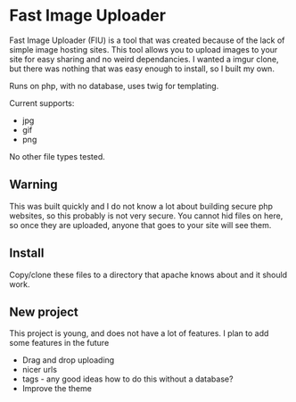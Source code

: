Fast Image Uploader
===================

Fast Image Uploader (FIU) is a tool that was created because of the lack of simple image hosting sites. This tool allows you to upload images to your site for easy sharing and no weird dependancies. I wanted a imgur clone, but there was nothing that was easy enough to install, so I built my own.

Runs on php, with no database, uses twig for templating.

Current supports:

* jpg
* gif
* png

No other file types tested.

Warning
-------

This was built quickly and I do not know a lot about building secure php websites, so this probably is not very secure. You cannot hid files on here, so once they are uploaded, anyone that goes to your site will see them.

Install
-------

Copy/clone these files to a directory that apache knows about and it should work. 

New project
-----------

This project is young, and does not have a lot of features. I plan to add some features in the future

* Drag and drop uploading
* nicer urls
* tags - any good ideas how to do this without a database?
* Improve the theme
